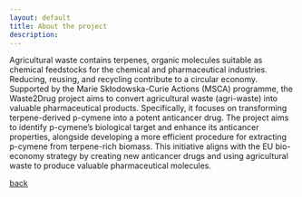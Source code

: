 ```yaml
---
layout: default
title: About the project
description: 
---
```


Agricultural waste contains terpenes, organic molecules suitable as chemical feedstocks for the chemical and pharmaceutical industries. Reducing, reusing, and recycling contribute to a circular economy. Supported by the Marie Skłodowska-Curie Actions (MSCA) programme, the Waste2Drug project aims to convert agricultural waste (agri-waste) into valuable pharmaceutical products. Specifically, it focuses on transforming terpene-derived p-cymene into a potent anticancer drug. The project aims to identify p-cymene’s biological target and enhance its anticancer properties, alongside developing a more efficient procedure for extracting p-cymene from terpene-rich biomass. This initiative aligns with the EU bio-economy strategy by creating new anticancer drugs and using agricultural waste to produce valuable pharmaceutical molecules.

[back](./)
